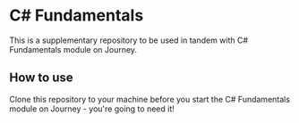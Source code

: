 # C# Fundamentals

This is a supplementary repository to be used in tandem with C# Fundamentals module on Journey. 

## How to use

Clone this repository to your machine before you start the C# Fundamentals module on Journey - you're going to need it! 